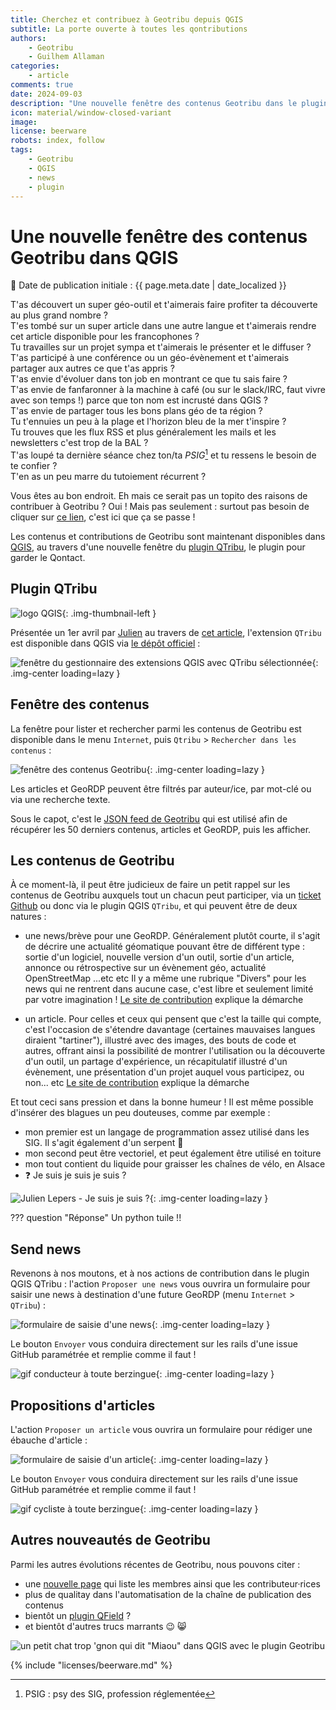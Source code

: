 ```yaml
---
title: Cherchez et contribuez à Geotribu depuis QGIS
subtitle: La porte ouverte à toutes les qontributions
authors:
    - Geotribu
    - Guilhem Allaman
categories:
    - article
comments: true
date: 2024-09-03
description: "Une nouvelle fenêtre des contenus Geotribu dans le plugin QGIS QTribu, qui permet d'accéder et de contribuer aux contenus du site"
icon: material/window-closed-variant
image:
license: beerware
robots: index, follow
tags:
    - Geotribu
    - QGIS
    - news
    - plugin
---
```


# Une nouvelle fenêtre des contenus Geotribu dans QGIS

:calendar: Date de publication initiale : {{ page.meta.date | date_localized }}

T'as découvert un super géo-outil et t'aimerais faire profiter ta découverte au plus grand nombre ?  
T'es tombé sur un super article dans une autre langue et t'aimerais rendre cet article disponible pour les francophones ?  
Tu travailles sur un projet sympa et t'aimerais le présenter et le diffuser ?  
T'as participé à une conférence ou un géo-évènement et t'aimerais partager aux autres ce que t'as appris ?  
T'as envie d'évoluer dans ton job en montrant ce que tu sais faire ?  
T'as envie de fanfaronner à la machine à café (ou sur le slack/IRC, faut vivre avec son temps !) parce que ton nom est incrusté dans QGIS ?  
T'as envie de partager tous les bons plans géo de ta région ?  
Tu t'ennuies un peu à la plage et l'horizon bleu de la mer t'inspire ?  
Tu trouves que les flux RSS et plus généralement les mails et les newsletters c'est trop de la BAL ?  
T'as loupé ta dernière séance chez ton/ta *PSIG*[^1] et tu ressens le besoin de te confier ?  
T'en as un peu marre du tutoiement récurrent ?

Vous êtes au bon endroit. Eh mais ce serait pas un topito des raisons de contribuer à Geotribu ? Oui ! Mais pas seulement : surtout pas besoin de cliquer sur [ce lien](https://theuselessweb.com/), c'est ici que ça se passe !

Les contenus et contributions de Geotribu sont maintenant disponibles dans [QGIS](https://www.qgis.org), au travers d'une nouvelle fenêtre du [plugin QTribu](https://plugins.qgis.org/plugins/qtribu/), le plugin pour garder le Qontact.

## Plugin QTribu

![logo QGIS](https://cdn.geotribu.fr/img/logos-icones/logiciels_librairies/qgis.png "logo QGIS"){: .img-thumbnail-left }

Présentée un 1er avril par [Julien](../../team/julien-moura.md) au travers de [cet article](../2021/2021-04-01_qtribu_plugin_qgis_geotribu.md), l'extension `QTribu` est disponible dans QGIS via [le dépôt officiel](https://plugins.qgis.org/plugins/qtribu/) :

![fenêtre du gestionnaire des extensions QGIS avec QTribu sélectionnée](https://cdn.geotribu.fr/img/articles-blog-rdp/articles/2024/qtribu_nouvelle_fenetre/qtribu-qgis-plugin.webp){: .img-center loading=lazy }

## Fenêtre des contenus

La fenêtre pour lister et rechercher parmi les contenus de Geotribu est disponible dans le menu `Internet`, puis `Qtribu` > `Rechercher dans les contenus` :

![fenêtre des contenus Geotribu](https://cdn.geotribu.fr/img/articles-blog-rdp/articles/2024/qtribu_nouvelle_fenetre/qtribu-nouvelle-fenetre.webp){: .img-center loading=lazy }

Les articles et GeoRDP peuvent être filtrés par auteur/ice, par mot-clé ou via une recherche texte.

Sous le capot, c'est le [JSON feed de Geotribu](https://geotribu.fr/feed_json_created.json) qui est utilisé afin de récupérer les 50 derniers contenus, articles et GeoRDP, puis les afficher.

## Les contenus de Geotribu

À ce moment-là, il peut être judicieux de faire un petit rappel sur les contenus de Geotribu auxquels tout un chacun peut participer, via un [ticket Github](https://github.com/geotribu/website/issues/new/choose) ou donc via le plugin QGIS `QTribu`, et qui peuvent être de deux natures :

- une news/brève pour une GeoRDP. Généralement plutôt courte, il s'agit de décrire une actualité géomatique pouvant être de différent type : sortie d'un logiciel, nouvelle version d'un outil, sortie d'un article, annonce ou rétrospective sur un évènement géo, actualité OpenStreetMap ...etc etc Il y a même une rubrique "Divers" pour les news qui ne rentrent dans aucune case, c'est libre et seulement limité par votre imagination ! [Le site de contribution](https://contribuer.geotribu.fr/rdp/add_news/) explique la démarche

- un article. Pour celles et ceux qui pensent que c'est la taille qui compte, c'est l'occasion de s'étendre davantage (certaines mauvaises langues diraient "tartiner"), illustré avec des images, des bouts de code et autres, offrant ainsi la possibilité de montrer l'utilisation ou la découverte d'un outil, un partage d'expérience, un récapitulatif illustré d'un évènement, une présentation d'un projet auquel vous participez, ou non... etc [Le site de contribution](https://contribuer.geotribu.fr/articles/workflow/) explique la démarche

Et tout ceci sans pression et dans la bonne humeur ! Il est même possible d'insérer des blagues un peu douteuses, comme par exemple :

- mon premier est un langage de programmation assez utilisé dans les SIG. Il s'agit également d'un serpent :snake:
- mon second peut être vectoriel, et peut également être utilisé en toiture
- mon tout contient du liquide pour graisser les chaînes de vélo, en Alsace
- :question: Je suis je suis je suis ?

![Julien Lepers - Je suis je suis ?](https://cdn.geotribu.fr/img/articles-blog-rdp/articles/2024/qtribu_nouvelle_fenetre/julien_lepers_je_suis.webp){: .img-center loading=lazy }

??? question "Réponse"
    Un python tuile !!

## Send news

Revenons à nos moutons, et à nos actions de contribution dans le plugin QGIS QTribu : l'action `Proposer une news` vous ouvrira un formulaire pour saisir une news à destination d'une future GeoRDP (menu `Internet` > `QTribu`) :

![formulaire de saisie d'une news](https://cdn.geotribu.fr/img/articles-blog-rdp/articles/2024/qtribu_nouvelle_fenetre/qtribu-news.webp){: .img-center loading=lazy }

Le bouton `Envoyer` vous conduira directement sur les rails d'une issue GitHub paramétrée et remplie comme il faut !

![gif conducteur à toute berzingue](https://cdn.geotribu.fr/img/articles-blog-rdp/articles/2024/qtribu_nouvelle_fenetre/gif-drive.gif){: .img-center loading=lazy }

## Propositions d'articles

L'action `Proposer un article` vous ouvrira un formulaire pour rédiger une ébauche d'article :

![formulaire de saisie d'un article](https://cdn.geotribu.fr/img/articles-blog-rdp/articles/2024/qtribu_nouvelle_fenetre/qtribu-article.webp){: .img-center loading=lazy }

Le bouton `Envoyer` vous conduira directement sur les rails d'une issue GitHub paramétrée et remplie comme il faut !

![gif cycliste à toute berzingue](https://cdn.geotribu.fr/img/articles-blog-rdp/articles/2024/qtribu_nouvelle_fenetre/gif-bicycle.gif){: .img-center loading=lazy }

## Autres nouveautés de Geotribu

Parmi les autres évolutions récentes de Geotribu, nous pouvons citer :

- une [nouvelle page](https://geotribu.fr/team/) qui liste les membres ainsi que les contributeur·rices
- plus de qualitay dans l'automatisation de la chaîne de publication des contenus
- bientôt un [plugin QField](https://www.opengis.ch/2024/06/18/supercharge-your-fieldwork-with-qfields-project-and-app-wide-plugins/) ?
- et bientôt d'autres trucs marrants :wink: :smile_cat:

![un petit chat trop 'gnon qui dit "Miaou" dans QGIS avec le plugin Geotribu](https://cdn.geotribu.fr/img/articles-blog-rdp/articles/2024/qtribu_nouvelle_fenetre/geotricat_qgis_meow.webp)

<!-- Footnotes reference -->
[^1]: PSIG : psy des SIG, profession réglementée

<!-- geotribu:authors-block -->

{% include "licenses/beerware.md" %}
